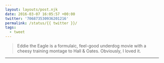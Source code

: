 ```yaml
---
layout: layouts/post.njk
date: 2016-03-07 16:05:57 +00:00
twitter: '706873530936201216'
permalink: /status/{{ twitter }}/
tags: 
  - tweet
---
```


> Eddie the Eagle is a formulaic, feel-good underdog movie with a cheesy training montage to Hall &amp; Oates. Obviously, I loved it.

---
